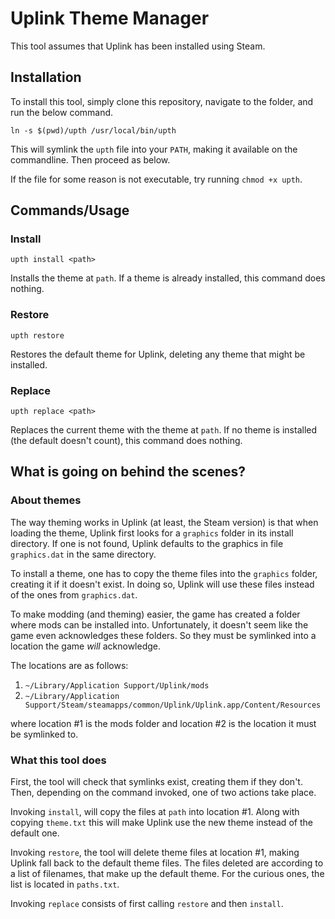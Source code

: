
# Uplink Theme Manager

This tool assumes that Uplink has been installed using Steam.

## Installation

To install this tool, simply clone this repository, navigate to the folder, and run the below command.

    ln -s $(pwd)/upth /usr/local/bin/upth

This will symlink the `upth` file into your `PATH`, making it available on the commandline.
Then proceed as below.

If the file for some reason is not executable, try running `chmod +x upth`.

## Commands/Usage

### Install

    upth install <path>

Installs the theme at `path`.
If a theme is already installed, this command does nothing.

### Restore

    upth restore

Restores the default theme for Uplink, deleting any theme that might be installed.

### Replace

    upth replace <path>

Replaces the current theme with the theme at `path`.
If no theme is installed (the default doesn't count), this command does nothing.

## What is going on behind the scenes?

### About themes

The way theming works in Uplink (at least, the Steam version) is that when loading the theme,
Uplink first looks for a `graphics` folder in its install directory.
If one is not found, Uplink defaults to the graphics in file `graphics.dat` in the same directory.

To install a theme, one has to copy the theme files into the `graphics` folder, creating it if it doesn't exist.
In doing so, Uplink will use these files instead of the ones from `graphics.dat`.

To make modding (and theming) easier, the game has created a folder where mods can be installed into.
Unfortunately, it doesn't seem like the game even acknowledges these folders.
So they must be symlinked into a location the game *will* acknowledge.

The locations are as follows:

1. `~/Library/Application Support/Uplink/mods`
2. `~/Library/Application Support/Steam/steamapps/common/Uplink/Uplink.app/Content/Resources`

where location #1 is the mods folder and location #2 is the location it must be symlinked to.

### What this tool does

First, the tool will check that symlinks exist, creating them if they don't.
Then, depending on the command invoked, one of two actions take place.

Invoking `install`, will copy the files at `path` into location #1.
Along with copying `theme.txt` this will make Uplink use the new theme instead of the default one.

Invoking `restore`, the tool will delete theme files at location #1, making Uplink fall back to the default theme files.
The files deleted are according to a list of filenames, that make up the default theme.
For the curious ones, the list is located in `paths.txt`.

Invoking `replace` consists of first calling `restore` and then `install`.
